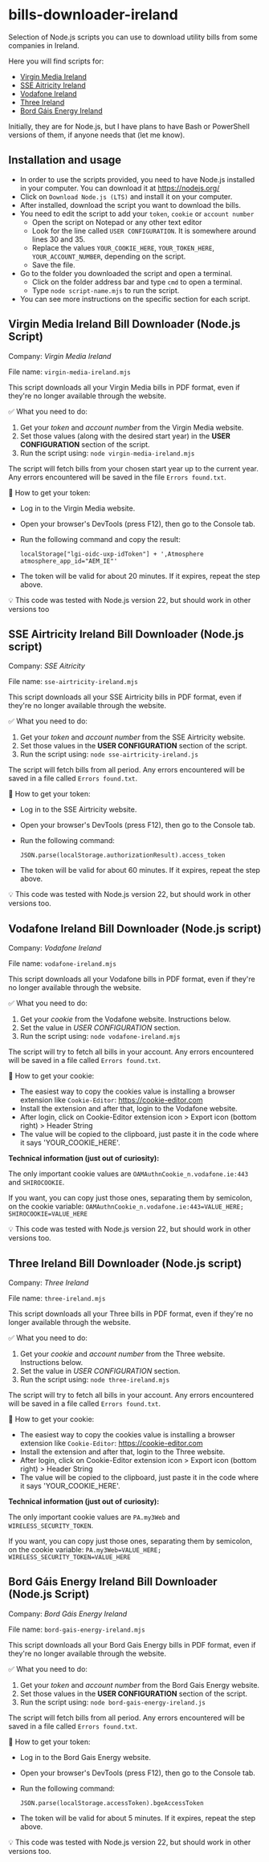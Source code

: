 # bills-downloader-ireland
Selection of Node.js scripts you can use to download utility bills from some companies in Ireland.

Here you will find scripts for:
- [Virgin Media Ireland](README.md#virgin-media-ireland-bill-downloader-nodejs-script)
- [SSE Aitricity Ireland](README.md#sse-airtricity-ireland-bill-downloader-nodejs-script)
- [Vodafone Ireland](README.md#vodafone-ireland-bill-downloader-nodejs-script)
- [Three Ireland](README.md#three-ireland-bill-downloader-nodejs-script)
- [Bord Gáis Energy Ireland](README.md#bord-gáis-energy-ireland-bill-downloader-nodejs-script)

Initially, they are for Node.js, but I have plans to have Bash or PowerShell versions of them, if anyone needs that (let me know).


## Installation and usage

- In order to use the scripts provided, you need to have Node.js installed in your computer. You can download it at https://nodejs.org/
- Click on `Download Node.js (LTS)` and install it on your computer.
- After installed, download the script you want to download the bills.
- You need to edit the script to add your `token`, `cookie` or `account number`
  - Open the script on Notepad or any other text editor
  - Look for the line called `USER CONFIGURATION`. It is somewhere around lines 30 and 35.
  - Replace the values `YOUR_COOKIE_HERE`, `YOUR_TOKEN_HERE`, `YOUR_ACCOUNT_NUMBER`, depending on the script.
  - Save the file.
- Go to the folder you downloaded the script and open a terminal.
  - Click on the folder address bar and type `cmd` to open a terminal.
  - Type `node script-name.mjs` to run the script.
- You can see more instructions on the specific section for each script.


## Virgin Media Ireland Bill Downloader (Node.js Script)

Company: _Virgin Media Ireland_

File name: `virgin-media-ireland.mjs`

This script downloads all your Virgin Media bills in PDF format, even if they're no longer available through the website.

✅ What you need to do:
1. Get your *token* and *account number* from the Virgin Media website.
2. Set those values (along with the desired start year) in the **USER CONFIGURATION** section of the script.
3. Run the script using: `node virgin-media-ireland.mjs`

The script will fetch bills from your chosen start year up to the current year. Any errors encountered will be saved in the file `Errors found.txt`.

🔑 How to get your token:
- Log in to the Virgin Media website.
- Open your browser's DevTools (press F12), then go to the Console tab.
- Run the following command and copy the result:
  
    `localStorage["lgi-oidc-uxp-idToken"] + ',Atmosphere atmosphere_app_id="AEM_IE"'`
- The token will be valid for about 20 minutes. If it expires, repeat the step above.

💡 This code was tested with Node.js version 22, but should work in other versions too

## SSE Airtricity Ireland Bill Downloader (Node.js script)
Company: _SSE Aitricity_

File name: `sse-airtricity-ireland.mjs`

This script downloads all your SSE Airtricity bills in PDF format, even if they're no longer available through the website.

✅ What you need to do:
1. Get your *token* and *account number* from the SSE Airtricity website.
2. Set those values in the **USER CONFIGURATION** section of the script.
3. Run the script using: `node sse-airtricity-ireland.js`

The script will fetch bills from all period. Any errors encountered will be saved in a file called `Errors found.txt`.

🔑 How to get your token:
- Log in to the SSE Airtricity website.
- Open your browser's DevTools (press F12), then go to the Console tab.
- Run the following command:
  
    `JSON.parse(localStorage.authorizationResult).access_token`
- The token will be valid for about 60 minutes. If it expires, repeat the step above.

💡 This code was tested with Node.js version 22, but should work in other versions too.


## Vodafone Ireland Bill Downloader (Node.js script)
Company: _Vodafone Ireland_

File name: `vodafone-ireland.mjs`

This script downloads all your Vodafone bills in PDF format, even if they're no longer available through the website.

✅ What you need to do:
1. Get your *cookie* from the Vodafone website. Instructions below.
2. Set the value in *USER CONFIGURATION* section.
3. Run the script using: `node vodafone-ireland.mjs`

The script will try to fetch all bills in your account. Any errors encountered will be saved in a file called `Errors found.txt`.

🔑 How to get your cookie:
- The easiest way to copy the cookies value is installing a browser extension like `Cookie-Editor`: https://cookie-editor.com
- Install the extension and after that, login to the Vodafone website.
- After login, click on Cookie-Editor extension icon > Export icon (bottom right) > Header String
- The value will be copied to the clipboard, just paste it in the code where it says 'YOUR_COOKIE_HERE'.

**Technical information (just out of curiosity):**

The only important cookie values are `OAMAuthnCookie_n.vodafone.ie:443` and `SHIROCOOKIE`. 

If you want, you can copy just those ones, separating them by semicolon, on the cookie variable: `OAMAuthnCookie_n.vodafone.ie:443=VALUE_HERE; SHIROCOOKIE=VALUE_HERE`

💡 This code was tested with Node.js version 22, but should work in other versions too.



## Three Ireland Bill Downloader (Node.js script)
Company: _Three Ireland_

File name: `three-ireland.mjs`

This script downloads all your Three bills in PDF format, even if they're no longer available through the website.

✅ What you need to do:
1. Get your *cookie* and *account number* from the Three website. Instructions below.
2. Set the value in *USER CONFIGURATION* section.
3. Run the script using: `node three-ireland.mjs`

The script will try to fetch all bills in your account. Any errors encountered will be saved in a file called `Errors found.txt`.

🔑 How to get your cookie:
- The easiest way to copy the cookies value is installing a browser extension like `Cookie-Editor`: https://cookie-editor.com
- Install the extension and after that, login to the Three website.
- After login, click on Cookie-Editor extension icon > Export icon (bottom right) > Header String
- The value will be copied to the clipboard, just paste it in the code where it says 'YOUR_COOKIE_HERE'.

**Technical information (just out of curiosity):**

The only important cookie values are `PA.my3Web` and `WIRELESS_SECURITY_TOKEN`. 

If you want, you can copy just those ones, separating them by semicolon, on the cookie variable: `PA.my3Web=VALUE_HERE; WIRELESS_SECURITY_TOKEN=VALUE_HERE`

## Bord Gáis Energy Ireland Bill Downloader (Node.js Script)
Company: _Bord Gáis Energy Ireland_

File name: `bord-gais-energy-ireland.mjs`

This script downloads all your Bord Gais Energy bills in PDF format, even if they're no longer available through the website.

✅ What you need to do:
1. Get your *token* and *account number* from the Bord Gais Energy website.
2. Set those values in the **USER CONFIGURATION** section of the script.
3. Run the script using: `node bord-gais-energy-ireland.js`

The script will fetch bills from all period. Any errors encountered will be saved in a file called `Errors found.txt`.

🔑 How to get your token:
- Log in to the Bord Gais Energy website.
- Open your browser's DevTools (press F12), then go to the Console tab.
- Run the following command:
  
    `JSON.parse(localStorage.accessToken).bgeAccessToken`
- The token will be valid for about 5 minutes. If it expires, repeat the step above.

💡 This code was tested with Node.js version 22, but should work in other versions too.
